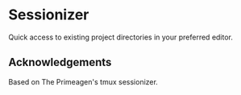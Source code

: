 # Sessionizer

Quick access to existing project directories in your preferred editor.

## Acknowledgements

Based on The Primeagen's tmux sessionizer.
